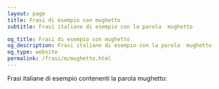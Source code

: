 ```yaml
---
layout: page
title: Frasi di esempio con mughetto 
subtitle: Frasi italiane di esempio con la parola  mughetto

og_title: Frasi di esempio con mughetto 
og_description: Frasi italiane di esempio con la parola  mughetto
og_type: website
permalink: /frasi/m/mughetto.html
---
```


Frasi italiane di esempio contenenti la parola mughetto:


